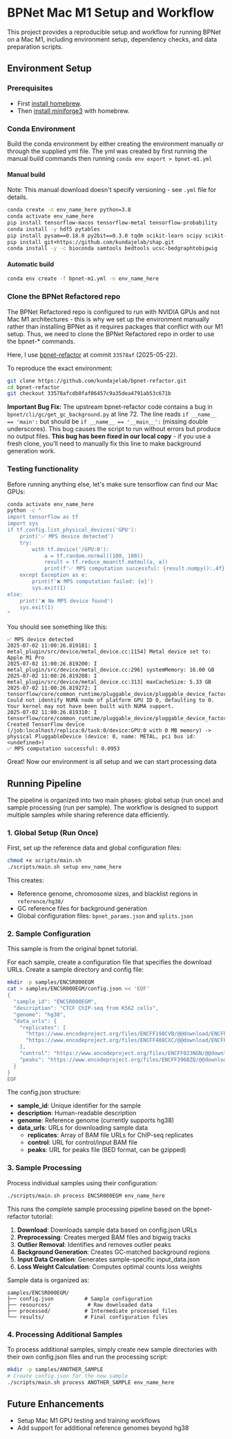# BPNet Mac M1 Setup and Workflow

This project provides a reproducible setup and workflow for running BPNet on a Mac M1, including environment setup, dependency checks, and data preparation scripts.

## Environment Setup

### Prerequisites

- First [install homebrew](https://brew.sh/).
- Then [install miniforge3](https://formulae.brew.sh/cask/miniforge) with homebrew.

### Conda Environment

Build the conda environment by either creating the environment manually or through the supplied yml file. The yml was created by first running the manual build commands then running `conda env export > bpnet-m1.yml`

#### Manual build

Note: This manual download doesn't specify versioning - see `.yml` file for details.

```bash
conda create -n env_name_here python=3.8
conda activate env_name_here
pip install tensorflow-macos tensorflow-metal tensorflow-probability
conda install -y hdf5 pytables
pip install pysam==0.18.0 py2bit==0.3.0 tqdm scikit-learn scipy scikit-image deepdish pandas matplotlib plotly deeptools pyfaidx hdf5plugin deeplift
pip install git+https://github.com/kundajelab/shap.git
conda install -y -c bioconda samtools bedtools ucsc-bedgraphtobigwig
```

#### Automatic build

```bash
conda env create -f bpnet-m1.yml -n env_name_here
```

### Clone the BPNet Refactored repo

The BPNet Refactored repo is configured to run with NVIDIA GPUs and not Mac M1 architectures - this is why we set up the environment manually rather than installing BPNet as it requires packages that conflict with our M1 setup. Thus, we need to clone the BPNet Refactored repo in order to use the bpnet-\* commands.

Here, I use [bpnet-refactor](https://github.com/kundajelab/bpnet-refactor) at commit `33578af` (2025-05-22).

To reproduce the exact environment:

```bash
git clone https://github.com/kundajelab/bpnet-refactor.git
cd bpnet-refactor
git checkout 33578afcdb0faf06457c9a35dea4791ab53c671b
```

**Important Bug Fix:** The upstream bpnet-refactor code contains a bug in `bpnet/cli/gc/get_gc_background.py` at line 72. The line reads `if __name__ == 'main':` but should be `if __name__ == '__main__':` (missing double underscores). This bug causes the script to run without errors but produce no output files. **This bug has been fixed in our local copy** - if you use a fresh clone, you'll need to manually fix this line to make background generation work.

### Testing functionality

Before running anything else, let's make sure tensorflow can find our Mac GPUs:

```bash
conda activate env_name_here
python -c "
import tensorflow as tf
import sys
if tf.config.list_physical_devices('GPU'):
    print('✅ MPS device detected')
    try:
        with tf.device('/GPU:0'):
            a = tf.random.normal((100, 100))
            result = tf.reduce_mean(tf.matmul(a, a))
            print(f'✅ MPS computation successful: {result.numpy():.4f}')
    except Exception as e:
        print(f'❌ MPS computation failed: {e}')
        sys.exit(1)
else:
    print('❌ No MPS device found')
    sys.exit(1)
"
```

You should see something like this:

```
✅ MPS device detected
2025-07-02 11:00:26.819181: I metal_plugin/src/device/metal_device.cc:1154] Metal device set to: Apple M1 Pro
2025-07-02 11:00:26.819200: I metal_plugin/src/device/metal_device.cc:296] systemMemory: 16.00 GB
2025-07-02 11:00:26.819208: I metal_plugin/src/device/metal_device.cc:313] maxCacheSize: 5.33 GB
2025-07-02 11:00:26.819272: I tensorflow/core/common_runtime/pluggable_device/pluggable_device_factory.cc:303] Could not identify NUMA node of platform GPU ID 0, defaulting to 0. Your kernel may not have been built with NUMA support.
2025-07-02 11:00:26.819310: I tensorflow/core/common_runtime/pluggable_device/pluggable_device_factory.cc:269] Created TensorFlow device (/job:localhost/replica:0/task:0/device:GPU:0 with 0 MB memory) -> physical PluggableDevice (device: 0, name: METAL, pci bus id: <undefined>)
✅ MPS computation successful: 0.0953
```

Great! Now our environment is all setup and we can start processing data

## Running Pipeline

The pipeline is organized into two main phases: global setup (run once) and sample processing (run per sample). The workflow is designed to support multiple samples while sharing reference data efficiently.

### 1. Global Setup (Run Once)

First, set up the reference data and global configuration files:

```bash
chmod +x scripts/main.sh
./scripts/main.sh setup env_name_here
```

This creates:

- Reference genome, chromosome sizes, and blacklist regions in `reference/hg38/`
- GC reference files for background generation
- Global configuration files: `bpnet_params.json` and `splits.json`

### 2. Sample Configuration

This sample is from the original bpnet tutorial.

For each sample, create a configuration file that specifies the download URLs. Create a sample directory and config file:

```bash
mkdir -p samples/ENCSR000EGM
cat > samples/ENCSR000EGM/config.json << 'EOF'
{
  "sample_id": "ENCSR000EGM",
  "description": "CTCF ChIP-seq from K562 cells",
  "genome": "hg38",
  "data_urls": {
    "replicates": [
      "https://www.encodeproject.org/files/ENCFF198CVB/@@download/ENCFF198CVB.bam",
      "https://www.encodeproject.org/files/ENCFF488CXC/@@download/ENCFF488CXC.bam"
    ],
    "control": "https://www.encodeproject.org/files/ENCFF023NGN/@@download/ENCFF023NGN.bam",
    "peaks": "https://www.encodeproject.org/files/ENCFF396BZQ/@@download/ENCFF396BZQ.bed.gz"
  }
}
EOF
```

The config.json structure:

- **sample_id**: Unique identifier for the sample
- **description**: Human-readable description
- **genome**: Reference genome (currently supports hg38)
- **data_urls**: URLs for downloading sample data
  - **replicates**: Array of BAM file URLs for ChIP-seq replicates
  - **control**: URL for control/input BAM file
  - **peaks**: URL for peaks file (BED format, can be gzipped)

### 3. Sample Processing

Process individual samples using their configuration:

```bash
./scripts/main.sh process ENCSR000EGM env_name_here
```

This runs the complete sample processing pipeline based on the bpnet-refactor tutorial:

1. **Download**: Downloads sample data based on config.json URLs
2. **Preprocessing**: Creates merged BAM files and bigwig tracks
3. **Outlier Removal**: Identifies and removes outlier peaks
4. **Background Generation**: Creates GC-matched background regions
5. **Input Data Creation**: Generates sample-specific input_data.json
6. **Loss Weight Calculation**: Computes optimal counts loss weights

Sample data is organized as:

```
samples/ENCSR000EGM/
├── config.json          # Sample configuration
├── resources/            # Raw downloaded data
├── processed/           # Intermediate processed files
└── results/             # Final configuration files
```

### 4. Processing Additional Samples

To process additional samples, simply create new sample directories with their own config.json files and run the processing script:

```bash
mkdir -p samples/ANOTHER_SAMPLE
# Create config.json for the new sample
./scripts/main.sh process ANOTHER_SAMPLE env_name_here
```

## Future Enhancements

- Setup Mac M1 GPU testing and training workflows
- Add support for additional reference genomes beyond hg38
